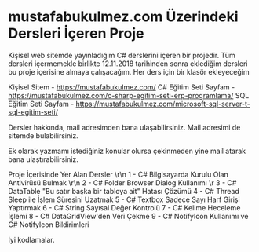 # mustafabukulmez.com Üzerindeki Dersleri İçeren Proje
Kişisel web sitemde yayınladığım C# derslerini içeren bir projedir. 
Tüm dersleri içermemekle birlikte 12.11.2018 tarihinden sonra eklediğim dersleri bu proje içerisine almaya çalışacağım. 
Her ders için bir klasör ekleyeceğim

Kişisel Sitem - https://mustafabukulmez.com/
C# Eğitim Seti Sayfam - https://mustafabukulmez.com/c-sharp-egitim-seti-erp-programlama/
SQL Eğitim Seti Sayfam - https://mustafabukulmez.com/microsoft-sql-server-t-sql-egitim-seti/

Dersler hakkında, mail adresimden bana ulaşabilirsiniz. Mail adresimi de sitemde bulabilirsiniz. 

Ek olarak yazmamı istediğiniz konular olursa çekinmeden yine mail atarak bana ulaştırabilirsiniz.

Proje İçerisinde Yer Alan Dersler \r\n
1 - C# Bilgisayarda Kurulu Olan Antivirüsü Bulmak \r\n
2 - C# Folder Browser Dialog Kullanımı \r
3 - C# DataTable "Bu satır başka bir tabloya ait" Hatası Çözümü
4 - C# Thread Sleep ile İşlem Süresini Uzatmak
5 - C# Textbox Sadece Sayı Harf Girişi Yaptırmak
6 - C# String Sayısal Değer Kontrolü
7 - C# Kelime Heceleme İşlemi
8 - C# DataGridView'den Veri Çekme
9 - C# NotifyIcon Kullanımı ve C# NotifyIcon Bildirimleri

İyi kodlamalar. 
